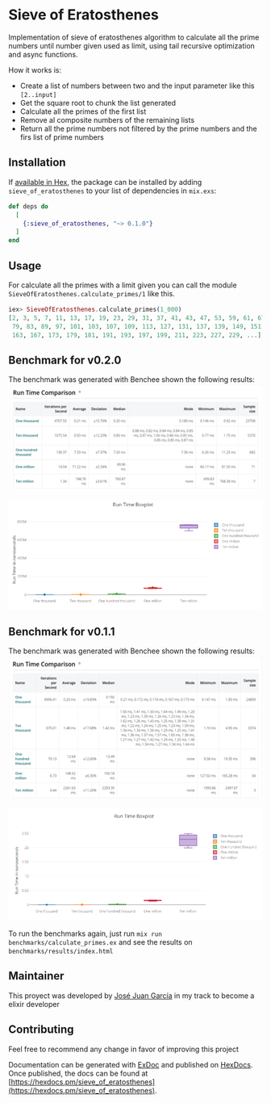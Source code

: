 # Sieve of Eratosthenes

Implementation of sieve of eratosthenes algorithm to calculate all the prime numbers until number given used as limit, using tail recursive optimization and async functions.

How it works is:
* Create a list of numbers between two and the input parameter like this `[2..input]`
* Get the square root to chunk the list generated
* Calculate all the primes of the first list
* Remove al composite numbers of the remaining lists
* Return all the prime numbers not filtered by the prime numbers and the firs list of prime numbers

## Installation

If [available in Hex](https://hex.pm/docs/publish), the package can be installed
by adding `sieve_of_eratosthenes` to your list of dependencies in `mix.exs`:

```elixir
def deps do
  [
    {:sieve_of_eratosthenes, "~> 0.1.0"}
  ]
end
```

## Usage
For calculate all the primes with a limit given you can call the module `SieveOfEratosthenes.calculate_primes/1` like this.
```elixir
iex> SieveOfEratosthenes.calculate_primes(1_000)
[2, 3, 5, 7, 11, 13, 17, 19, 23, 29, 31, 37, 41, 43, 47, 53, 59, 61, 67, 71, 73,
 79, 83, 89, 97, 101, 103, 107, 109, 113, 127, 131, 137, 139, 149, 151, 157,
 163, 167, 173, 179, 181, 191, 193, 197, 199, 211, 223, 227, 229, ...]
```

## Benchmark for v0.2.0
The benchmark was generated with Benchee shown the following results:
![table](benchmarks/0.2.0/table.png)

![chart](benchmarks/0.2.0/chart.png)

## Benchmark for v0.1.1
The benchmark was generated with Benchee shown the following results:
![table](benchmarks/0.1.1/table.png)

![chart](benchmarks/0.1.1/chart.png)

To run the benchmarks again, just run `mix run benchmarks/calculate_primes.ex` and see the results on `benchmarks/results/index.html`

## Maintainer
This proyect was developed by [José Juan García](https://github.com/Freakisimo) in my track to become a elixir developer

## Contributing
Feel free to recommend any change in favor of improving this project

Documentation can be generated with [ExDoc](https://github.com/elixir-lang/ex_doc)
and published on [HexDocs](https://hexdocs.pm). Once published, the docs can
be found at [https://hexdocs.pm/sieve_of_eratosthenes](https://hexdocs.pm/sieve_of_eratosthenes).

